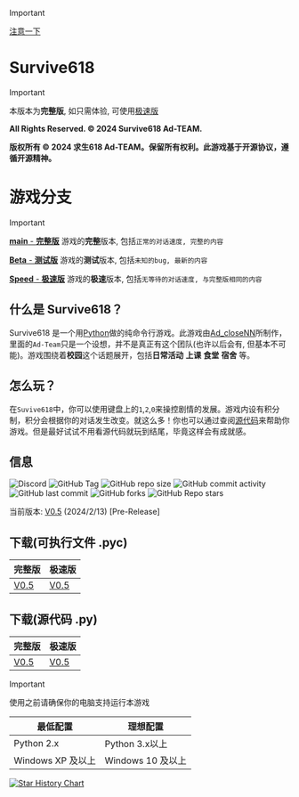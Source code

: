 > [!IMPORTANT]
> [注意一下](https://github.com/Ad-closeNN/Survive618/commit/9176c8c608fceec4156069140e419e1208cc121f#r138671920)
# Survive618
> [!IMPORTANT]
> 本版本为**完整版**, 如只需体验, 可使用[极速版](https://github.com/Ad-closeNN/Survive618/tree/Speed)

**All Rights Reserved. © 2024 Survive618 Ad-TEAM.**

**版权所有 © 2024 求生618 Ad-TEAM。保留所有权利。此游戏基于开源协议，遵循开源精神。**
# 游戏分支
> [!IMPORTANT]
> [**main** - **完整版**](https://github.com/Ad-closeNN/Survive618/tree/main) 游戏的**完整**版本, 包括`正常的对话速度, 完整的内容`
> 
> [**Beta** - **测试版**](https://github.com/Ad-closeNN/Survive618/tree/Beta) 游戏的**测试**版本, 包括`未知的bug, 最新的内容`
> 
> [**Speed** - **极速版**](https://github.com/Ad-closeNN/Survive618/tree/Speed) 游戏的**极速**版本, 包括`无等待的对话速度, 与完整版相同的内容`
## 什么是 Survive618？
Survive618 是一个用[Python](https://python.org)做的纯命令行游戏。此游戏由[Ad_closeNN](https://github.com/Ad-closeNN)所制作，里面的`Ad-Team`只是一个设想，并不是真正有这个团队(也许以后会有, 但基本不可能)。游戏围绕着**校园**这个话题展开，包括**日常活动** **上课** **食堂** **宿舍** 等。
## 怎么玩？
在`Suvive618`中，你可以使用键盘上的`1`,`2`,`0`来操控剧情的发展。游戏内设有积分制，积分会根据你的对话发生改变。就这么多！你也可以通过查阅[源代码](https://github.com/Ad-closeNN/Survive618)来帮助你游戏。但是最好试试不用看源代码就玩到结尾，毕竟这样会有成就感。
## 信息
![Discord](https://img.shields.io/discord/1202878029735526420?logo=discord&label=discord)
![GitHub Tag](https://img.shields.io/github/v/tag/Ad-closeNN/Survive618)
![GitHub repo size](https://img.shields.io/github/repo-size/Ad-closeNN/Survive618)
![GitHub commit activity](https://img.shields.io/github/commit-activity/t/Ad-closeNN/Survive618)
![GitHub last commit](https://img.shields.io/github/last-commit/Ad-closeNN/Survive618)
![GitHub forks](https://img.shields.io/github/forks/Ad-closeNN/Survive618?style=flat)
![GitHub Repo stars](https://img.shields.io/github/stars/Ad-closeNN/Survive618?style=flat)

当前版本: [V0.5](https://github.com/Ad-closeNN/Survive618/releases/latest) (2024/2/13) [Pre-Release]

## 下载(可执行文件 .pyc)
| 完整版 | 极速版 |
| ------------ | ------------ |
| [V0.5](https://ad-closenn.github.io/Survive618/Version/v0.5/main.pyc) | [V0.5](https://ad-closenn.github.io/Survive618/Version/v0.5/main%20-%20Speed.pyc)


## 下载(源代码 .py)
| 完整版 | 极速版 |
| ------------ | ------------ |
| [V0.5](https://ad-closenn.github.io/Survive618/Version/v0.5/main.py) | [V0.5](https://ad-closenn.github.io/Survive618/Version/v0.5/main%20-%20Speed.py)

> [!IMPORTANT]
> 使用之前请确保你的电脑支持运行本游戏

| 最低配置  | 理想配置  |
| ------------ | ------------ |
| Python 2.x  | Python 3.x以上  |
| Windows XP 及以上  | Windows 10 及以上  |

[![Star History Chart](https://api.star-history.com/svg?repos=Ad-closeNN/Survive618&type=Date)](https://star-history.com/#Ad-closeNN/Survive618&Date)
